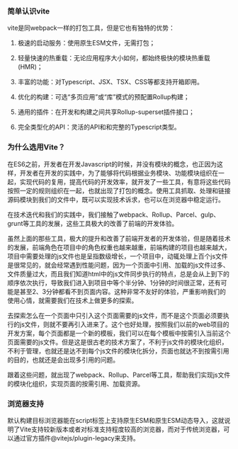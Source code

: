 ### 简单认识vite

vite是同webpack一样的打包工具，但是它也有独特的优势：

1. 极速的启动服务：使用原生ESM文件，无需打包；

2. 轻量快速的热重载：无论应用程序大小如何，都始终极快的模块热重载(HMR)；

3. 丰富的功能：对Typescript、JSX、TSX、CSS等都支持开箱即用。

4. 优化的构建：可选“多页应用”或“库”模式的预配置Rollup构建；

5. 通用的插件：在开发和构建之间共享Rollup-superset插件接口；

6. 完全类型化的API：灵活的API和和完整的Typescript类型。

### 为什么选用Vite？

在ES6之前，开发者在开发Javascript的时候，并没有模块的概念，也正因为这样，开发者在开发的实践中，为了能够将代码根据业务模块、功能模块组织在一起，实现代码的复用，提高代码的开发效率，就开发了一些工具，有意将这些代码按照一定的规则组织在一起，也就出现了打包的概念。使用工具抓取、处理和链接源码模块到我们的文件中，既可以实现技术诉求，也可以在浏览器中稳定运行。

在技术迭代和我们的实践中，我们接触了webpack、Rollup、Parcel、gulp、grunt等工具的发展，这些工具极大的改善了前端的开发体验。

虽然上面的那些工具，极大的提升和改善了前端开发者的开发体验，但是随着技术的发展，前端角色在项目中的角色权重也越来越重，前端构建的项目也越来越大，项目中需要处理的js文件也是呈指数级增长，一个项目中，动辄处理上百个js文件是很常见的，就会经常遇到性能问题，因为一个页面中引用、加载的js文件过多、文件质量过大，而且我们知道html中的js文件同步执行的特点，总是会从上到下的顺序依次执行，导致我们进入到项目中等个半分钟、1分钟的时间很正常，还有可能是甚至2、3分钟都看不到页面内容。这种非常不友好的体验，严重影响我们的使用心情，就需要我们在技术上做更多的探索。

去探索怎么在一个页面中只引入这个页面需要的js文件，而不是这个页面必须要执行的js文件，则就不要再引入进来了。这个也好处理，按照我们以前的web项目的开发方案，每个页面都是一个新的模板，我们可以在每个模板中按需引入当前这个页面需要的js文件。但是这是很古老的技术方案了，不利于js文件的模块化组织，不利于管理，也就还是达不到每个js文件的模块化拆分，页面也就达不到按需引用的目的，也就还是会出现多引用的问题。

跟着这些问题，就出现了webpack、Rollup、Parcel等工具，帮助我们实现js文件的模块化组织，实现页面的按需引用、加载资源。

### 浏览器支持

默认构建目标浏览器能在script标签上支持原生ESM和原生ESM动态导入，这就说明了Vite支持较新版本或者对标准支持程度较高的浏览器，而对于传统浏览器，可以通过官方插件@vitejs/plugin-legacy来支持。